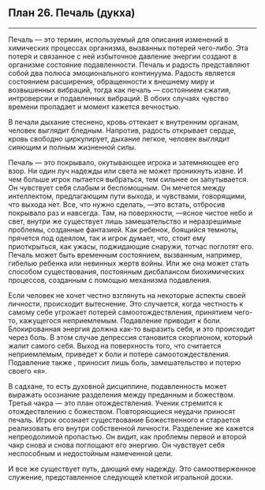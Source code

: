 ## План 26. Печаль (дукха) 


---
Печаль — это термин, используемый для описания изменений в химических процессах организма, вызванных потерей чего-либо. Эта потеря и связанное с ней избыточное давление энергии создают в организме состояние подавленности. Печаль и радость представляют собой два полюса эмоционального континуума. Радость является состоянием расширения, обращенности к внешнему миру и возвышенных вибраций, тогда как печаль — состоянием сжатия, интроверсии и подавленных вибраций. В обоих случаях чувство времени пропадает и момент кажется вечностью. 

В печали дыхание стеснено, кровь оттекает к внутренним органам, человек выглядит бледным. Напротив, радость открывает сердце, кровь свободно циркулирует, дыхание легкое, человек выглядит сияющим и полным жизненной силы. 

Печаль — это покрывало, окутывающее игрока и затемняющее его взор. Ни один луч надежды или света не может проникнуть извне. И чем больше игрок пытается выбраться, тем сильнее он запутывается. Он чувствует себя слабым и беспомощным. Он мечется между интеллектом, предлагающим пути выхода, и чувствами, говорящими, что выхода нет. Все, что нужно сделать, —это встать, отбросив покрывало раз и навсегда. Там, на поверхности, —ясное чистое небо и свет, внутри же существует лишь замешательство и неразрешимые проблемы, созданные фантазией. Как ребенок, боящийся темноты, прячется под одеялом, так и игрок думает, что, стоит ему приоткрыться, как ужасы, поджидающие снаружи, тотчас поглотят его. Печаль может быть временным состоянием, вызванным, например, гибелью ребенка или невинных жертв войны. Или же она может стать способом существования, постоянным дисбалансом биохимических процессов, созданным с помощью механизма подавления. 

Если человек не хочет честно взглянуть на некоторые аспекты своей личности, происходит вытеснение. Это случается, когда честность к самому себе угрожает потерей самоотождествления, принятием чего-то, кажущегося неприемлемым. Подавление приводит к боли. Блокированная энергия должна как-то выразить себя, и это происходит через боль. В этом случае депрессия становится скорпионом, который жалит самого себя. Выход на поверхность того, что считается неприемлемым, приведет к боли и потере самоотождествления. Подавление также , приносит лишь боль, замешательство и потерю своего «я». 

В садхане, то есть духовной дисциплине, подавленность может выражать осознание разделения между преданным и божеством. Третья чакра — это план отождествления. Ученик стремится к отождествлению с божеством. Повторяющиеся неудачи приносят печаль. Игрок осознает существование Божественного и старается реализовать его внутри собственной личности. Разделение же кажется непреодолимой пропастью. Он видит, как проблемы первой и второй чакр снова и снова поглощают его энергию. Он чувствует себя неспособным и недостойным намеченной цели. 

И все же существует путь, дающий ему надежду. Это самоотверженное служение, представленное следующей клеткой игральной доски.
